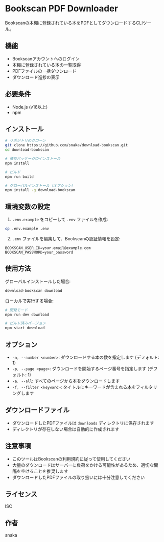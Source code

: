 # Bookscan PDF Downloader

Bookscanの本棚に登録されている本をPDFとしてダウンロードするCLIツール。

## 機能

- Bookscanアカウントへのログイン
- 本棚に登録されている本の一覧取得
- PDFファイルの一括ダウンロード
- ダウンロード進捗の表示

## 必要条件

- Node.js (v16以上)
- npm

## インストール

```bash
# リポジトリのクローン
git clone https://github.com/snaka/download-bookscan.git
cd download-bookscan

# 依存パッケージのインストール
npm install

# ビルド
npm run build

# グローバルインストール（オプション）
npm install -g download-bookscan
```

## 環境変数の設定

1. `.env.example` をコピーして `.env` ファイルを作成:
```bash
cp .env.example .env
```

2. `.env` ファイルを編集して、Bookscanの認証情報を設定:
```
BOOKSCAN_USER_ID=your.email@example.com
BOOKSCAN_PASSWORD=your_password
```

## 使用方法

グローバルインストールした場合:
```bash
download-bookscan download
```

ローカルで実行する場合:
```bash
# 開発モード
npm run dev download

# ビルド済みバージョン
npm start download
```

## オプション

- `-n, --number <number>`: ダウンロードする本の数を指定します (デフォルト: 1)
- `-p, --page <page>`: ダウンロードを開始するページ番号を指定します (デフォルト: 1)
- `-a, --all`: すべてのページから本をダウンロードします
- `-f, --filter <keyword>`: タイトルにキーワードが含まれる本をフィルタリングします

## ダウンロードファイル

- ダウンロードしたPDFファイルは `downloads` ディレクトリに保存されます
- ディレクトリが存在しない場合は自動的に作成されます

## 注意事項

- このツールはBookscanの利用規約に従って使用してください
- 大量のダウンロードはサーバーに負荷をかける可能性があるため、適切な間隔を空けることを推奨します
- ダウンロードしたPDFファイルの取り扱いには十分注意してください

## ライセンス

ISC

## 作者

snaka
